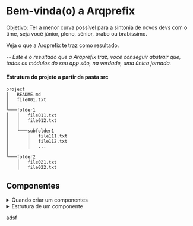 # Bem-vinda(o) a Arqprefix

Objetivo: Ter a menor curva possível para a sintonia de novos devs com o time, seja você júnior, pleno, sênior, brabo ou brabíssimo.

Veja o que a Arqprefix te traz como resultado.

-- _Este é o resultado que a Arqprefix traz, você conseguir abstrair que, todos os módulos do seu app são, na verdade, uma única jornada._

#### Estrutura do projeto a partir da pasta src

```
project
│   README.md
│   file001.txt
│
└───folder1
│   │   file011.txt
│   │   file012.txt
│   │
│   └───subfolder1
│       │   file111.txt
│       │   file112.txt
│       │   ...
│
└───folder2
    │   file021.txt
    │   file022.txt
```

## Componentes

<details>
  <summary>Quando criar um componentes</summary>
  
  ##### Faça duas perguntas a si mesmo, se a resposta de ambas for sim. Crie!
  1. Meu código repetiu mais de 2 vezes?
  2. Este trecho de código pode ser reutilizado no projeto?
</details>

<details>
  <summary>Estrutura de um componente</summary>
  <br />

  > _Importante! Inclua um comentário no início do seu componente explicando sua finalidade. E, no final do arquivo deixe um exemplo de uso_

  ```javascript
import React from "react";
import { View, Text } from "react-native";

/**
 * Comentário sobre a finalidade do componente aqui
 */
export default function Button({ title, bgColor }) {
  return (
    <View>
      <Text style={bgColor}>{title}</Text>
    </View>
  );
}

/**
Exemplo de uso:
import Button from '~/components/generic-components/Button'
<Button
  title="Cadastrar"
  bgColor="Styles.bgSuccess"
/>
 */
```
</details>

adsf
